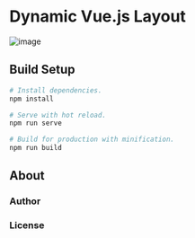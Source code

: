 # Dynamic Vue.js Layout
![image](https://user-images.githubusercontent.com/32614636/158082264-552b99e7-f581-4ad9-ad3a-3c077eb8878a.png)

## Build Setup

```bash
# Install dependencies.
npm install

# Serve with hot reload.
npm run serve

# Build for production with minification.
npm run build
```

## About

### Author

### License

